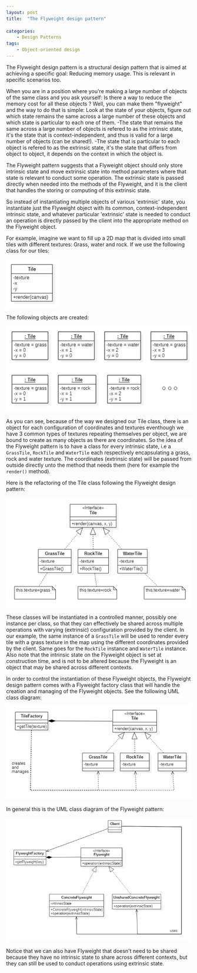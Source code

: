 ```yaml
---
layout: post
title:  "The Flyweight design pattern"

categories: 
    - Design Patterns
tags:
    - Object-oriented design
---
```


The Flyweight design pattern is a structural design pattern that is aimed at achieving a specific goal: Reducing memory usage. This is relevant in specific scenarios too.

When you are in a position where you're making a large number of objects of the same class and you ask yourself: Is there a way to reduce the memory cost for all these objects ?
Well, you can make them "flyweight" and the way to do that is simple:
Look at the state of your objects, figure out which state remains the same across a large number of these objects and which state is particular to each one of them.
-The state that remains the same across a large number of objects is refered to as the intrinsic state, it's the state that is context-independent, and thus is valid for a large number of objects (can be shared!).
-The state that is particular to each object is refered to as the extrinsic state, it's the state that differs from object to object, it depends on the context in which the object is.

The Flyweight pattern suggests that a Flyweight object should only store intrinsic state and move extrinsic state into method parameters where that state is relevant to conduct some operation. The extrinsic state is passed directly when needed into the methods of the Flyweight, and it is the client that handles the storing or computing of this extrinsic state.

So instead of instantiating multiple objects of various 'extrinsic' state, you instantiate just the Flyweight object with its common, context-independent intrinsic state, and whatever particular 'extrinsic' state is needed to conduct an operation is directly passed by the client into the appropriate method on the Flyweight object.

For example, imagine we want to fill up a 2D map that is divided into small tiles with different textures: Grass, water and rock.
If we use the following class for our tiles:

![Example before part 1](/images/blog/design-patterns-flyweight/design_patterns_flyweight_before_1.png)

The following objects are created:

![Example before part 2](/images/blog/design-patterns-flyweight/design_patterns_flyweight_before_2.png)

As you can see, because of the way we designed our Tile class, there is an object for each configuration of coordinates and textures eventhough we have 3 common types of textures repeating themselves per object, we are bound to create as many objects as there are coordinates. So the idea of the Flyweight pattern is to have a class for every intrinsic state, i.e a `GrassTile`, `RockTile` and `WaterTile` each respectively encapsulating a grass, rock and water texture. 
The coordinates (extrinsic state) will be passed from outside directly unto the method that needs them (here for example the `render()` method).

Here is the refactoring of the Tile class following the Flyweight design pattern:

![Flyweight design pattern part 1](/images/blog/design-patterns-flyweight/design_patterns_flyweight_after_1.png)


These classes will be instantiated in a controlled manner, possibly one instance per class, so that they can effectively be shared across multiple operations with varying (extrinsic) configuration provided by the client. In our example, the same instance of a `GrassTile` will be used to render every tile with a grass texture in the map using the different coordinates provided by the client. Same goes for the `RockTile` instance and `WaterTile` instance.
Also note that the intrinsic state on the Flyweight object is set at construction time, and is not to be altered because the Flyweight is an object that may be shared across different contexts.

In order to control the instantiation of these Flyweight objects, the Flyweight design pattern comes with a Flyweight factory class that will handle the creation and managing of the Flyweight objects. See the following UML class diagram:

![Flyweight design pattern part 2](/images/blog/design-patterns-flyweight/design_patterns_flyweight_after_2.png)

In general this is the UML class diagram of the Flyweight pattern:

![Flyweight design pattern general diagram](/images/blog/design-patterns-flyweight/design_patterns_flyweight_general.png)

Notice that we can also have Flyweight that doesn't need to be shared because they have no intrinsic state to share across different contexts, but they can still be used to conduct operations using extrinsic state.

